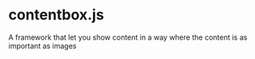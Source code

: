 # contentbox.js
A framework that let you show content in a way where the content is as important as images
